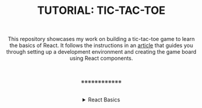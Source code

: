 <h1 align="center"><b>TUTORIAL: TIC-TAC-TOE</b></h1>

<!-- <br>
<hr>
<h3><a href=>Notes</a></h3>
<hr> -->


<!--==================================================-->
<br>

<p align="center">This repository showcases my work on building a tic-tac-toe game to learn the basics of React. It follows the instructions in an <a href="https://react.dev/learn/tutorial-tic-tac-toe">article</a> that guides you through setting up a development environment and creating the game board using React components.</p>



<!--==================================================-->
<br>
<p align="center">※※※※※※※※※※※※</p>
<br>

<details><summary align="center">React Basics</summary>

### 1. **Getting Started**

To start using React, you need to set up your development environment. You can use `create-react-app` to quickly set up a new React project.

```bash
npx create-react-app my-app
cd my-app
npm start
```

This will create a new React application and start a development server. Open `http://localhost:3000` to view your app.

### 2. **React Components**

React is all about components. A component is a reusable piece of UI. There are two types of components: functional and class components.

#### Functional Components

A functional component is a simple JavaScript function that returns JSX.

```jsx
import React from 'react';

function Welcome(props) {
  return <h1>Hello, {props.name}</h1>;
}

export default Welcome;
```

#### Class Components

A class component is a more powerful, but more verbose, way to define a component.

```jsx
import React, { Component } from 'react';

class Welcome extends Component {
  render() {
    return <h1>Hello, {this.props.name}</h1>;
  }
}

export default Welcome;
```

### 3. **JSX**

JSX stands for JavaScript XML. It allows you to write HTML-like code inside your JavaScript, which makes it easier to create React components.

```jsx
const element = <h1>Hello, world!</h1>;
```

### 4. **Props**

Props (short for properties) are read-only inputs that are passed to components. They allow you to pass data from a parent component to a child component.

```jsx
function App() {
  return <Welcome name="Sara" />;
}

function Welcome(props) {
  return <h1>Hello, {props.name}</h1>;
}
```

### 5. **State**

State is a way to store and manage data in a component. Unlike props, state is local to the component and can be changed.

#### Using State in Functional Components (with Hooks)

React introduced hooks to manage state in functional components. The `useState` hook is used to add state to a functional component.

```jsx
import React, { useState } from 'react';

function Counter() {
  const [count, setCount] = useState(0);

  return (
    <div>
      <p>You clicked {count} times</p>
      <button onClick={() => setCount(count + 1)}>
        Click me
      </button>
    </div>
  );
}

export default Counter;
```

#### Using State in Class Components

Class components use `this.state` to hold the component's state and `this.setState` to update it.

```jsx
import React, { Component } from 'react';

class Counter extends Component {
  constructor(props) {
    super(props);
    this.state = { count: 0 };
  }

  render() {
    return (
      <div>
        <p>You clicked {this.state.count} times</p>
        <button onClick={() => this.setState({ count: this.state.count + 1 })}>
          Click me
        </button>
      </div>
    );
  }
}

export default Counter;
```

### 6. **Lifecycle Methods**

Lifecycle methods are special methods in class components that get called at different points in the component's life.

- `componentDidMount`: Called after the component is added to the DOM.
- `componentDidUpdate`: Called after the component's updates are flushed to the DOM.
- `componentWillUnmount`: Called right before the component is removed from the DOM.

### 7. **Handling Events**

Handling events in React is similar to handling events in regular HTML, but with some differences.

```jsx
function Button() {
  function handleClick() {
    alert('Button was clicked!');
  }

  return <button onClick={handleClick}>Click me</button>;
}
```

### 8. **Conditional Rendering**

You can use JavaScript conditions to control what gets rendered.

```jsx
function Greeting(props) {
  const isLoggedIn = props.isLoggedIn;
  if (isLoggedIn) {
    return <h1>Welcome back!</h1>;
  }
  return <h1>Please sign up.</h1>;
}
```

### 9. **Lists and Keys**

You can build lists of elements using the `map()` function.

```jsx
function NumberList(props) {
  const numbers = props.numbers;
  const listItems = numbers.map((number) =>
    <li key={number.toString()}>{number}</li>
  );
  return <ul>{listItems}</ul>;
}

const numbers = [1, 2, 3, 4, 5];
```

### 10. **Forms**

Forms in React are handled using controlled components, where form data is handled by the component's state.

```jsx
class NameForm extends React.Component {
  constructor(props) {
    super(props);
    this.state = { value: '' };

    this.handleChange = this.handleChange.bind(this);
    this.handleSubmit = this.handleSubmit.bind(this);
  }

  handleChange(event) {
    this.setState({ value: event.target.value });
  }

  handleSubmit(event) {
    alert('A name was submitted: ' + this.state.value);
    event.preventDefault();
  }

  render() {
    return (
      <form onSubmit={this.handleSubmit}>
        <label>
          Name:
          <input type="text" value={this.state.value} onChange={this.handleChange} />
        </label>
        <button type="submit">Submit</button>
      </form>
    );
  }
}
```

### 11. **Using External Data (Fetch API)**

You can use the `fetch` API or other methods to load data from external sources.

```jsx
import React, { useState, useEffect } from 'react';

function DataFetchingComponent() {
  const [data, setData] = useState([]);

  useEffect(() => {
    fetch('https://api.example.com/data')
      .then(response => response.json())
      .then(data => setData(data));
  }, []);

  return (
    <ul>
      {data.map(item => (
        <li key={item.id}>{item.name}</li>
      ))}
    </ul>
  );
}

export default DataFetchingComponent;
```

### Summary

These basics should help you get started with React. Here are some key points to remember:

- React components can be functional or class-based.
- JSX allows you to write HTML-like code in JavaScript.
- Props are read-only inputs passed to components.
- State is local to the component and can change over time.
- Use hooks like `useState` and `useEffect` in functional components.
- Lifecycle methods are available in class components.
- Handle events, conditionally render content, and manage forms using state.
- Fetch external data using APIs and display it in your components.

With these fundamentals, you'll be able to start building dynamic and responsive user interfaces using React.

</details>
